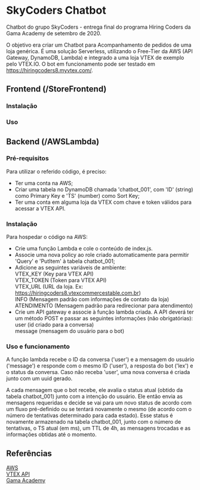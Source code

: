 # SkyCoders Chatbot

Chatbot do grupo SkyCoders - entrega final do programa Hiring Coders da Gama Academy de setembro de 2020.

O objetivo era criar um Chatbot para Acompanhamento de pedidos de uma loja genérica.
É uma solução Serverless, utilizando o Free-Tier da AWS (API Gateway, DynamoDB, Lambda) e integrado a uma loja VTEX de exemplo pelo VTEX.IO.
O bot em funcionamento pode ser testado em https://hiringcoders8.myvtex.com/.


## Frontend (/StoreFrontend)

### Instalação


### Uso



## Backend (/AWSLambda)


### Pré-requisitos

Para utilizar o referido código, é preciso:
- Ter uma conta na AWS;
- Criar uma tabela no DynamoDB chamada 'chatbot_001', com 'ID' (string) como Primary Key e 'TS' (number) como Sort Key;
- Ter uma conta em alguma loja da VTEX com chave e token válidos para acessar a VTEX API.

### Instalação

Para hospedar o código na AWS:
- Crie uma função Lambda e cole o conteúdo de index.js.
- Associe uma nova policy ao role criado automaticamente para permitir 'Query' e 'PutItem' à tabela chatbot_001;
- Adicione as seguintes variáveis de ambiente:  
   VTEX_KEY	(Key para VTEX API)  
   VTEX_TOKEN (Token para VTEX API)  
   VTEX_URL	(URL da loja. Ex: https://hiringcoders8.vtexcommercestable.com.br)  
   INFO	(Mensagem padrão com informações de contato da loja)  
   ATENDIMENTO (Mensagem padrão para redirecionar para atendimento)  
- Crie um API gateway e associe à função lambda criada. A API deverá ter um método POST e passar as seguintes informações (não obrigatórias):  
   user (id criado para a conversa)  
   message (mensagem do usuário para o bot)  

### Uso e funcionamento
A função lambda recebe o ID da conversa ('user') e a mensagem do usuário ('message') e responde com o mesmo ID ('user'), a resposta do bot ('lex') e o status da conversa. Caso não receba 'user', uma nova conversa é criada junto com um uuid gerado.

A cada mensagem que o bot recebe, ele avalia o status atual (obtido da tabela chatbot_001) junto com a intenção do usuário. Ele então envia as mensagens requeridas e decide se vai para um novo status de acordo com um fluxo pré-definido ou se tentará novamente o mesmo (de acordo com o número de tentativas determinado para cada estado). Esse status é novamente armazenado na tabela chatbot_001, junto com o número de tentativas, o TS atual (em ms), um TTL de 4h, as mensagens trocadas e as informações obtidas até o momento.

## Referências
[AWS](https://aws.amazon.com/)  
[VTEX API](https://developers.vtex.com/reference/orders)  
[Gama Academy](https://gama.academy/)
